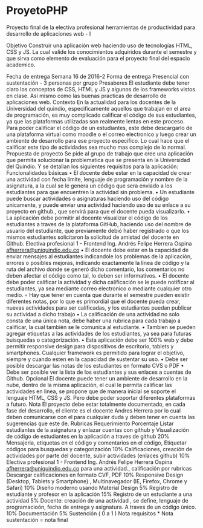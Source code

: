 # ProyetoPHP
Proyecto final de la electiva profesional herramientas de productividad para desarrollo de aplicaciones web - I

Objetivo
Construir una aplicación web haciendo uso de tecnologías HTML, CSS y JS. La cual valide los conocimientos adquiridos durante el semestre y que sirva como elemento de evaluación para el proyecto final del espacio academico.

Fecha de entrega
Semana 16 de 2016-2
Forma de entrega
Presencial con sustentación - 3 personas por grupo
Presaberes
El estudiante debe tener claro los conceptos de CSS, HTML y JS y algunos de los frameworks
vistos en clase. Así mismo como las buenas practicas de desarrollo de aplicaciones web.
Contexto
En la actualidad para los docentes de la Universidad del quindío, especificamente aquellos que
trabajan en el area de programación, es muy complicado calificar el código de sus estudiantes, ya
que las plataformas utilizadas son realmente lentas en este proceso. Para poder calificar el código
de un estudiantes, este debe descargarlo de una plataforma virtual como moodle o el correo
electronico y luego crear un ambiente de desarrollo para ese proyecto especifico. Lo cual hace que
el calificar este tipo de actividades sea mucho mas complejo de lo normal.
Propuesta de proyecto
Se pide al grupo de trabajo que cree una aplicación que permita solucionar la problematica que se
presenta en la Universidad del Quindío. Y se detallan los siguientes requisitos para la aplicación:
Funcionalidades básicas
• El docente debe estar en la capacidad de crear una actividad con fecha limite, lenguaje de
programación y nombre de la asignatura, a la cual se le genera un código que sera enviado a
los estudiantes para que encuentren la actividad sin problema.
• Un estudiante puede buscar actividades o asignaturas haciendo uso del código unicamente, y
puede enviar una actividad haciendo uso de su enlace a su proyecto en github., que servirá
para que el docente pueda visualizarlo.
• La aplicación debe permitir al docente visualizar el código de los estudiantes a traves de la
plataforma GitHub, haciendo uso del nombre de usuario del estudiante, que previamente
debió haber registrado o que los mismos estudiantes solicitaron la solicitud de amistad del
docente en Github.
Electiva profesional 1 - Frontend
Ing. Andrés Felipe Herrera Ospina
afherrera@uniquindio.edu.co
• El docente debe estar en la capacidad de enviar mensajes al estudiantes indicandole los
problemas de la aplicación, errores o posibles mejoras, indicando exactamente la linea de
código y la ruta del archivo donde se generó dicho comentario, los comentarios no deben
afectar el código como tal, lo deben ser informativos.
• El docente debe poder calificar la actividad y dicha calificación se le puede notificar al
estudiantes, ya sea mediante correo electronico o mediante cualquier otro medio.
◦ Hay que tener en cuenta que durante el semestre pueden existir diferentes notas, por lo
que es primordial que el docente pueda crear, nuevas actividades para ser calificadas, y
los estudiantes puedan publicar su actividad a dicho trabajo
• La calificación de una actividad no solo consta de una única nota, debe haber una rubrica
para cada trabajo a calificar, la cual también se le comunica al estudiante.
• Tambien se pueden agregar etiquetas a las actividades de los estudiantes, ya sea para futuras
buisquedas o categorización.
• Esta aplicación debe ser 100% web y debe permitir responsive design para dispositivos de
escritorio, tablets y smartphones. Cualquier framework es permitido para lograr el objetivo,
siempre y cuando esten en la capacidad de sustentar su uso.
• Debe ser posible descargar las notas de los estudiantes en formato CVS o PDF
• Debe ser posible ver la lista de los estudiantes y sus enlaces a cuentas de Github.
Opcional
El docente puede tener un ambiente de desarrollo en la nube, dentro de la misma aplicación, el cual
le permita calificar las actividades en linea, se propone que de manera inicial se soporte el lenguaje
HTML, CSS y JS. Pero debe poder soportar diferentes plataformas a futuro.
Nota
El proyecto debe estar totalmente documentado, en cada fase del desarrollo, el cliente es el docente
Andres Herrera por lo cual deben comunicarse con el para cualquier duda y deben tener en cuenta
las sugerencias que este de.
Rubricas
Requerimiento Porcentaje
Listar estudiantes de la asignatura y enlazar
cuentas con github y Visualización de código de
estudiantes en la aplicación a traves de github
20%
Mensajeria, etiquetas en el código y comentarios
en el código, Etiquetar códigos para busquedas y
categorización
10%
Calificaciones, creación de actividades por parte
del docente, subir actividades (enlaces github)
10%
Electiva profesional 1 - Frontend
Ing. Andrés Felipe Herrera Ospina
afherrera@uniquindio.edu.co
para una actividad., calificación por rubricas
Descargar calificaciones en formato CVF, PDF 10%
Responsive Design (Desktop, Tablets y
Smartphone) , Multinavegador (IE, Firefox,
Chrome y Safari)
10%
Diseño moderno usando Material Design 5%
Registro de estudiante y profesor en la
aplicación
15%
Registro de un estudiante a una actividad 5%
Docente: creación de una actividad , se define,
lenguaje de programacioón, fecha de entrega y
asignatura. A traves de un código único.
10%
Documentación 5%
Sustención ( 0 a 1 ) Nota requisitos * Nota sustentación = nota final
